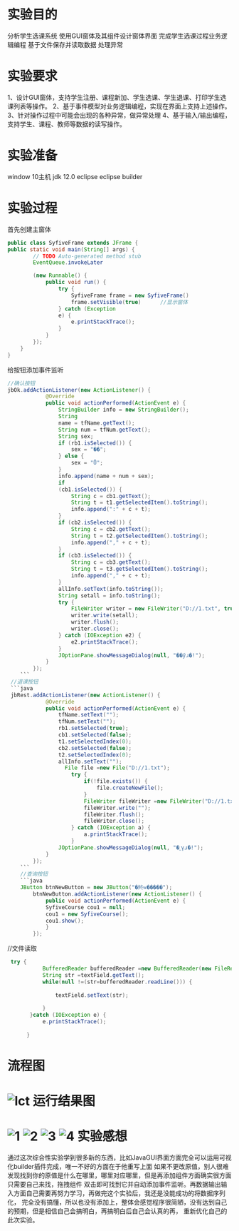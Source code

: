 实验目的
===============================
分析学生选课系统
使用GUI窗体及其组件设计窗体界面
完成学生选课过程业务逻辑编程
基于文件保存并读取数据
处理异常


实验要求
============================
1、设计GUI窗体，支持学生注册、课程新加、学生选课、学生退课、打印学生选课列表等操作。
2、基于事件模型对业务逻辑编程，实现在界面上支持上述操作。
3、针对操作过程中可能会出现的各种异常，做异常处理
4、基于输入/输出编程，支持学生、课程、教师等数据的读写操作。

实验准备
===========================
window 10主机
jdk 12.0
eclipse
eclipse builder

实验过程
================================
首先创建主窗体
```java
public class SyfiveFrame extends JFrame {
public static void main(String[] args) {
		// TODO Auto-generated method stub
		EventQueue.invokeLater

		(new Runnable() {
			public void run() {
				try {
					SyfiveFrame frame = new SyfiveFrame()
					frame.setVisible(true)      //显示窗体
				} catch (Exception
				e) {
					e.printStackTrace();
				}
			}
		});
	}
}
```
给按钮添加事件监听
```java
//确认按钮
jbOk.addActionListener(new ActionListener() {
			@Override
			public void actionPerformed(ActionEvent e) {
				StringBuilder info = new StringBuilder();
				String
				name = tfName.getText();
				String num = tfNum.getText();
				String sex;
				if (rb1.isSelected()) {
					sex = "��";
				} else {
					sex = "Ů";
				}
				info.append(name + num + sex);
				if
				(cb1.isSelected()) {
					String c = cb1.getText();
					String t = t1.getSelectedItem().toString();
					info.append(":" + c + t);
				}
				if (cb2.isSelected()) {	
					String c = cb2.getText();
					String t = t2.getSelectedItem().toString();
					info.append("," + c + t);
				}
				if (cb3.isSelected()) {
					String c = cb3.getText();
					String t = t3.getSelectedItem().toString();
					info.append("," + c + t);
				}
				allInfo.setText(info.toString());
				String setall = info.toString();
		        try {
		        	FileWriter writer = new FileWriter("D://1.txt", true);//文件写入
		        	writer.write(setall);
		        	writer.flush();
		        	writer.close();
		        } catch (IOException e2) {
		            e2.printStackTrace();
		        }
				JOptionPane.showMessageDialog(null, "��ӳɹ�!");
			}
		});
    ```
 //退课按钮
 ```java
 jbRest.addActionListener(new ActionListener() {
			@Override
			public void actionPerformed(ActionEvent e) {
				tfName.setText("");
				tfNum.setText("");
				rb1.setSelected(true);
				cb1.setSelected(false);
				t1.setSelectedIndex(0);
				cb2.setSelected(false);
				t2.setSelectedIndex(0);
				allInfo.setText("");
				  File file =new File("D://1.txt");
			        try {
			            if(!file.exists()) {
			                file.createNewFile();
			            }
			            FileWriter fileWriter =new FileWriter("D://1.txt");
			            fileWriter.write("");
			            fileWriter.flush();
			            fileWriter.close();
			        } catch (IOException a) {
			            a.printStackTrace();
			        }
				JOptionPane.showMessageDialog(null, "�˿γɹ�!");		
			}
		});
    ```
    //查询按钮
    ```java
    JButton btnNewButton = new JButton("�鿴ѡ�����");
		btnNewButton.addActionListener(new ActionListener() {
			public void actionPerformed(ActionEvent e) {
			SyfiveCourse cou1 = null;
			cou1 = new SyfiveCourse();
			cou1.show();
			}
		});
  ```
  //文件读取
 ```java
  try {
            BufferedReader bufferedReader =new BufferedReader(new FileReader("D://1.txt"));
            String str =textField.getText();
            while(null !=(str=bufferedReader.readLine())) {
            	
            	textField.setText(str);
       
            }
        }catch (IOException e) {
            e.printStackTrace();
            	
       }
```
流程图
======================
![lct](https://github.com/djonehss/-5/blob/master/lct.png)
运行结果图
============================
![1](https://github.com/djonehss/-5/blob/master/ck.png)
![2](https://github.com/djonehss/-5/blob/master/tk.png)
![3](https://github.com/djonehss/-5/blob/master/wxxr.png)
![4](https://github.com/djonehss/-5/blob/master/xk.png)
实验感想
==============================
通过这次综合性实验学到很多新的东西，比如JavaGUI界面方面完全可以运用可视化builder插件完成，唯一不好的方面在于他重写上面
如果不更改原值，别人很难发现找到你的原值是什么在哪里，哪里对应哪里，但是再添加组件方面确实很方面只需要自己来找，拖拽组件
双击即可找到它并自动添加事件监听。再数据输出输入方面自己需要再努力学习，再做完这个实验后，我还是没能成功的将数据序列化，
完全没有搞懂，所以也没有添加上，整体会感觉程序很简陋，没有达到自己的预期，但是相信自己会搞明白，再搞明白后自己会认真的再，
重新优化自己的此次实验。

